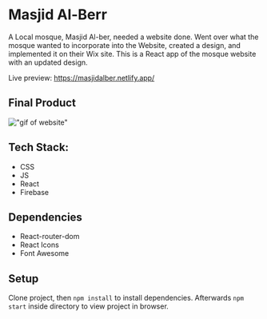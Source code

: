 # Masjid Al-Berr

A Local mosque, Masjid Al-ber, needed a website done. Went over what the mosque wanted to incorporate into the Website, created a design, and implemented it on their Wix site. This is a React app of the mosque website with an updated design.

Live preview: https://masjidalber.netlify.app/

## Final Product

!["gif of website"](https://github.com/Mohamed-C0DE/react-masjid/blob/gh-pages/src/screenshot/Al-Berr.gif?raw=true)

## Tech Stack:

- CSS
- JS
- React
- Firebase

## Dependencies

- React-router-dom
- React Icons
- Font Awesome

## Setup

Clone project, then `npm install` to install dependencies. Afterwards `npm start` inside directory to view project in browser.
